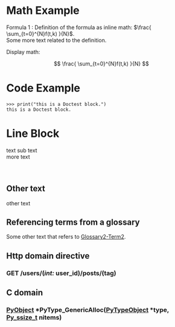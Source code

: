 # Math Example

Formula 1
: Definition of the formula as inline math:
  $\frac{ \sum_{t=0}^{N}f(t,k) }{N}$.
  <br/>
  Some more text related to the definition.

Display math:

$$
\frac{ \sum_{t=0}^{N}f(t,k) }{N}
$$

# Code Example

```pycon
>>> print("this is a Doctest block.")
this is a Doctest block.
```

# Line Block

text
sub text
<br/>
more text
<br/>
<br/>
<br/>

## Other text

other text

## Referencing terms from a glossary

Some other text that refers to [Glossary2-Term2](glossaries.md#term-Glossary2-Term2).

## Http domain directive

### GET /users/(*int:* user_id)/posts/(tag)

## C domain

### [PyObject](https://docs.python.org/3/c-api/structures.html#c.PyObject) \*PyType_GenericAlloc([PyTypeObject](https://docs.python.org/3/c-api/type.html#c.PyTypeObject) \*type, [Py_ssize_t](https://docs.python.org/3/c-api/intro.html#c.Py_ssize_t) nitems)
